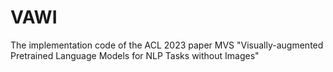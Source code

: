 # VAWI
The implementation code of the ACL 2023 paper MVS "Visually-augmented Pretrained Language Models for NLP Tasks without Images"
